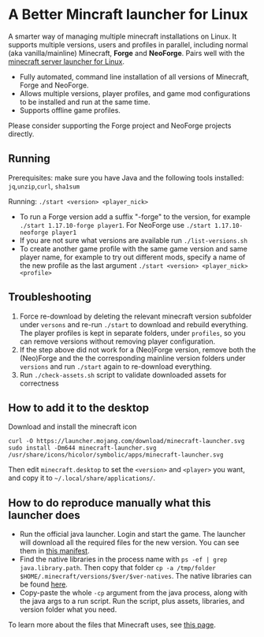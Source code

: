 # A Better Mincraft launcher for Linux

A smarter way of managing multiple minecraft installations on Linux. It supports multiple versions, users and profiles in parallel, including normal (aka vanilla/mainline) Minecraft, **Forge** and **NeoForge**.
Pairs well with the [minecraft server launcher for Linux](https://github.com/alexivkin/minecraft-server-container).

* Fully automated, command line installation of all versions of Minecraft, Forge and NeoForge.
* Allows multiple versions, player profiles, and game mod configurations to be installed and run at the same time.
* Supports offline game profiles.

Please consider supporting the Forge project and NeoForge projects directly.

## Running

Prerequisites: make sure you have Java and the following tools installed: `jq`,`unzip`,`curl`, `sha1sum`

Running: `./start <version> <player_nick>`

* To run a Forge version add a suffix "-forge" to the version, for example `./start 1.17.10-forge player1`. For NeoForge use `./start 1.17.10-neoforge player1`
* If you are not sure what versions are available run `./list-versions.sh`
* To create another game profile with the same game version and same player name, for example to try out different mods, specify a name of the new profile as the last argument `./start <version> <player_nick> <profile>`

## Troubleshooting

1. Force re-download by deleting the relevant minecraft version subfolder under `versons` and re-run `./start` to download and rebuild everything. The player profiles is kept in separate folders, under `profiles`, so you can remove versions without removing player configuration.
2. If the step above did not work for a (Neo)Forge version, remove both the (Neo)Forge and the the corresponding mainline version folders under `versions` and run `./start` again to re-download everything.
3. Run `./check-assets.sh` script to validate downloaded assets for correctness

## How to add it to the desktop

Download and install the minecraft icon

```
curl -O https://launcher.mojang.com/download/minecraft-launcher.svg
sudo install -Dm644 minecraft-launcher.svg /usr/share/icons/hicolor/symbolic/apps/minecraft-launcher.svg
```

Then edit `minecraft.desktop` to set the `<version>` and `<player>` you want, and copy it to `~/.local/share/applications/`.

## How to do reproduce manually what this launcher does

* Run the official java launcher. Login and start the game. The launcher will download all the required files for the new version. You can see them in [this manifest](https://launchermeta.mojang.com/mc/game/version_manifest.json).
* Find the native libraries in the process name with `ps -ef | grep java.library.path`. Then copy that folder `cp -a /tmp/folder $HOME/.minecraft/versions/$ver/$ver-natives`. The native libraries can be found [here](https://libraries.minecraft.net/).
* Copy-paste the whole `-cp` argument from the java process, along with the java args to a run script. Run the script, plus assets, libraries, and version folder what you need.

To learn more about the files that Minecraft uses, see [this page](https://wiki.vg/Game_files).
